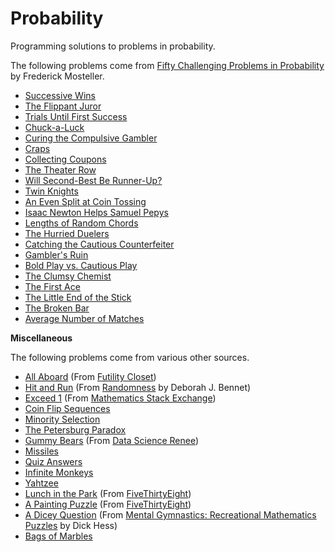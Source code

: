 Probability
===========

Programming solutions to problems in probability.

The following problems come from [Fifty Challenging Problems in Probability](http://www.amazon.com/gp/product/B00A3M0VV8) by Frederick Mosteller.

* [Successive Wins](scripts/successive_wins.py)
* [The Flippant Juror](scripts/flippant_juror.py)
* [Trials Until First Success](scripts/trials_until_success.py)
* [Chuck-a-Luck](scripts/chuck_a_luck.py)
* [Curing the Compulsive Gambler](scripts/curing_the_compulsive_gambler.py)
* [Craps](scripts/craps.py)
* [Collecting Coupons](scripts/collecting_coupons.py)
* [The Theater Row](scripts/theater_row.py)
* [Will Second-Best Be Runner-Up?](scripts/second_best.py)
* [Twin Knights](scripts/twin_knights.py)
* [An Even Split at Coin Tossing](scripts/even_split.py)
* [Isaac Newton Helps Samuel Pepys](scripts/newton_helps_pepys.py)
* [Lengths of Random Chords](scripts/length_of_random_chords.py)
* [The Hurried Duelers](scripts/hurried_duelers.py)
* [Catching the Cautious Counterfeiter](scripts/catching_the_cautious_counterfeiter.py)
* [Gambler's Ruin](scripts/gamblers_ruin.py)
* [Bold Play vs. Cautious Play](scripts/bold_play_vs_cautious_play.py)
* [The Clumsy Chemist](scripts/clumsy_chemist.py)
* [The First Ace](scripts/first_ace.py)
* [The Little End of the Stick](scripts/little_end_of_the_stick.py)
* [The Broken Bar](scripts/broken_bar.py)
* [Average Number of Matches](scripts/average_number_of_matches.py)

**Miscellaneous**

The following problems come from various other sources.

* [All Aboard](scripts/all_aboard.py) (From [Futility Closet](https://www.futilitycloset.com/2012/02/29/all-aboard-5/))
* [Hit and Run](scripts/hit_and_run.py) (From [Randomness](https://www.amazon.com/Randomness-Deborah-J-Bennett/dp/0674107462/ref=asap_bc?ie=UTF8) by Deborah J. Bennet)
* [Exceed 1](scripts/exceed_1.py) (From [Mathematics Stack Exchange](http://math.stackexchange.com/questions/111314/choose-a-random-number-between-0-and-1-and-record-its-value-keep-doing-it-until))
* [Coin Flip Sequences](scripts/coin_flip_sequences.py)
* [Minority Selection](scripts/minority_selection.py)
* [The Petersburg Paradox](scripts/petersburg_paradox.py)
* [Gummy Bears](scripts/gummy_bears.py) (From [Data Science Renee](https://twitter.com/BecomingDataSci/status/826635249341911044))
* [Missiles](scripts/missiles.py)
* [Quiz Answers](scripts/quiz_answers.py)
* [Infinite Monkeys](scripts/infinite_monkeys.py)
* [Yahtzee](scripts/yahtzee.py)
* [Lunch in the Park](scripts/lunch_in_the_park.py) (From [FiveThirtyEight](https://fivethirtyeight.com/features/what-are-the-chances-well-meet-for-lunch/))
* [A Painting Puzzle](scripts/painting_puzzle.py) (From [FiveThirtyEight](https://fivethirtyeight.com/features/can-you-solve-these-colorful-puzzles/))
* [A Dicey Question](scripts/dicey_question.py) (From [Mental Gymnastics: Recreational Mathematics Puzzles](https://www.amazon.com/Mental-Gymnastics-Recreational-Mathematics-Puzzles/dp/0486480542/ref=asap_bc?ie=UTF8) by Dick Hess)
* [Bags of Marbles](scripts/bags_of_marbles.py)

